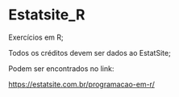 # Estatsite_R
Exercícios em R;

Todos os créditos devem ser dados ao EstatSite;

Podem ser encontrados no link:

https://estatsite.com.br/programacao-em-r/
